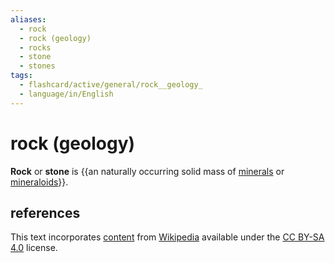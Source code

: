 ```yaml
---
aliases:
  - rock
  - rock (geology)
  - rocks
  - stone
  - stones
tags:
  - flashcard/active/general/rock__geology_
  - language/in/English
---
```


# rock (geology)

__Rock__ or __stone__ is {{an naturally occurring solid mass of [minerals](mineral.md) or [mineraloids](mineraloid.md)}}.

## references

This text incorporates [content](https://en.wikipedia.org/wiki/rock_(geology)) from [Wikipedia](Wikipedia.md) available under the [CC BY-SA 4.0](https://creativecommons.org/licenses/by-sa/4.0/) license.
